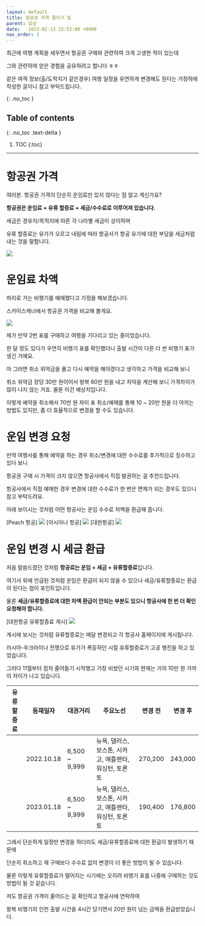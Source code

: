 ```yaml
---
layout: default
title: 항공권 가격 줄이기 팁
parent: 일상
date:   2023-02-13 22:52:00 +0900
nav_order: 2
---
```


최근에 여행 계획을 세우면서 항공권 구매와 관련하여 크게 고생한 적이 있는데

그와 관련하여 얻은 경험을 공유하려고 합니다 ㅎㅎ

같은 여객 정보(출/도착지가 같은경우) 여행 일정을 유연하게 변경해도 된다는 가정하에 작성한 글이니 참고 부탁드립니다.

{: .no_toc }

## Table of contents
{: .no_toc .text-delta }

1. TOC
{:toc}

---

# 항공권 가격

여러분. 항공권 가격이 단순히 운임료만 있지 않다는 점 알고 계신가요?

**항공권은 운임료 + 유류 할증료 + 세금/수수료로 이루어져 있습니다.**

세금은 경유지/목적지에 따른 각 나라별 세금이 상이하며

유류 할증료는 유가가 오르고 내림에 따라 항공사가 항공 유가에 대한 부담을 세금처럼 내는 것을 말합니다.

<img src='{{ "/assets/images/daily/daily_flight_fee_1.png" | absolute_url }}'>

# 운임료 차액

파리로 가는 비행기를 예매했다고 가정을 해보겠습니다.

스카이스캐너에서 항공권 가격을 비교해 볼게요.

<img src='{{ "/assets/images/daily/daily_flight_fee_2.png" | absolute_url }}'>

제가 만약 2번 표를 구매하고 여행을 기다리고 있는 중이었습니다.

한 달 정도 있다가 우연히 비행기 표를 확인했더니 출발 시간이 다른 더 싼 비행기 표가 생긴 거예요.

아 그러면 취소 위약금을 물고 다시 예약을 해야겠다고 생각하고 가격을 비교해 보니

취소 위약금 장당 30만 원이어서 왕복 60만 원을 내고 차익을 계산해 보니 가격차이가 많이 나지 않는 거죠. 물론 이건 예상치입니다.

이렇게 예약을 취소해서 70만 원 차이 표 취소/예매를 통해 10 ~ 20만 원을 더 아끼는 방법도 있지만, 좀 더 효율적으로 변경을 할 수도 있습니다.

# 운임 변경 요청

만약 여행사를 통해 예약을 하는 경우 취소/변경에 대한 수수료를 추가적으로 징수하고 있다 보니

항공권 구매 시 가격이 크지 않으면 항공사에서 직접 발권하는 걸 추천드립니다.

항공사에서 직접 예매한 경우 변경에 대한 수수료가 한 번은 면제가 되는 경우도 있으니 참고 부탁드려요.

아래 보이시는 것처럼 어떤 항공사는 운임 수수료 차액을 환급해 줍니다.

[Peach 항공]
<img src='{{ "/assets/images/daily/daily_flight_fee_3.png" | absolute_url }}'>
[아시아나 항공]
<img src='{{ "/assets/images/daily/daily_flight_fee_4.png" | absolute_url }}'>
[대한항공]
<img src='{{ "/assets/images/daily/daily_flight_fee_5.png" | absolute_url }}'>

# 운임 변경 시 세금 환급

처음 말씀드렸던 것처럼 **항공료는 운임 + 세금 + 유류할증료**입니다.

여기서 위에 언급된 것처럼 운임은 환급이 되지 않을 수 있으나 세금/유류할증료는 환급이 된다는 점이 포인트입니다.

물론 **세금/유류할증료에 대한 차액 환급이 안되는 부분도 있으니 항공사에 한 번 더 확인 요청해야 합니다.**

[대한항공 유류할증료 게시]
<img src='{{ "/assets/images/daily/daily_flight_fee_6.png" | absolute_url }}'>

게시에 보시는 것처럼 유류할증료는 매달 변경되고 각 항공사 홈페이지에 게시됩니다.

러시아-우크라이나 전쟁으로 유가가 폭등하던 시절 유류할증료가 고공 행진을 하고 있었습니다.

그러다 11월부터 점차 줄어들기 시작했고 가장 비쌌던 시기와 현재는 거의 10만 원 가까이 차이가 나고 있습니다.

|유류할증료|등재일자|대권거리|주요노선|변경 전|변경 후|
|---|---|---|---|---|---|
| |2022.10.18|6,500 ~ 9,999|뉴욕, 댈러스, 보스톤, 시카고, 애틀랜타, 워싱턴, 토론토|270,200|243,000|
| |2023.01.18|6,500 ~ 9,999|뉴욕, 댈러스, 보스톤, 시카고, 애틀랜타, 워싱턴, 토론토|190,400|176,800|

그래서 단순하게 일정만 변경을 하더라도 세금/유류할증료에 대한 환급이 발생하기 때문에

단순히 취소하고 재 구매보다 수수료 없이 변경이 더 좋은 방법이 될 수 있습니다.

물론 이렇게 유류할증료가 떨어지는 시기에는 오히려 비행기 표를 나중에 구매하는 것도 방법이 될 것 같습니다.

저도 항공권 가격이 줄어드는 걸 확인하고 항공사에 연락하여

왕복 비행기의 인천 출발 시간을 4시간 당기면서 20만 원이 넘는 금액을 환급받았습니다.
